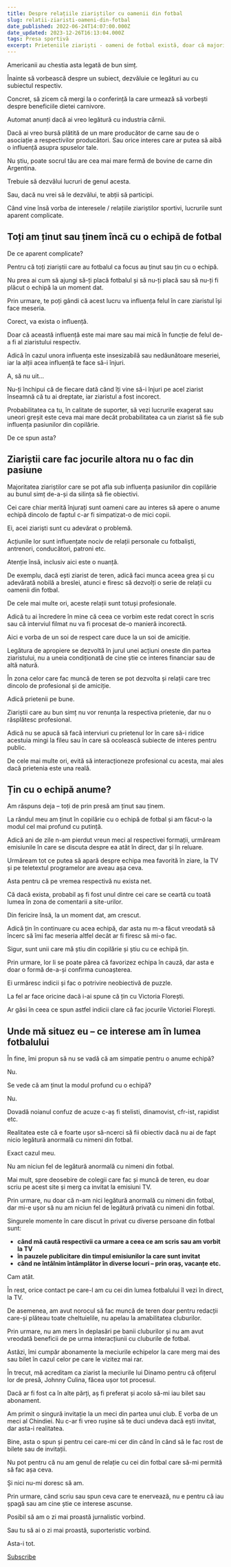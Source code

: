 ```yaml
---
title: Despre relațiile ziariștilor cu oamenii din fotbal
slug: relatii-ziaristi-oameni-din-fotbal
date_published: 2022-06-24T14:07:00.000Z
date_updated: 2023-12-26T16:13:04.000Z
tags: Presa sportivă
excerpt: Prieteniile ziariști - oameni de fotbal există, doar că majoritatea sunt false. Așa cum este uneori și presa făcută de respectivii jurnaliști. 
---
```


Americanii au chestia asta legată de bun simț.

Înainte să vorbească despre un subiect, dezvăluie ce legături au cu subiectul respectiv.

Concret, să zicem că mergi la o conferință la care urmează să vorbești despre beneficiile dietei carnivore.

Automat anunți dacă ai vreo legătură cu industria cărnii.

Dacă ai vreo bursă plătită de un mare producător de carne sau de o asociație a respectivilor producători. Sau orice interes care ar putea să aibă o influență asupra spuselor tale.

Nu știu, poate socrul tău are cea mai mare fermă de bovine de carne din Argentina.

Trebuie să dezvălui lucruri de genul acesta.

Sau, dacă nu vrei să le dezvălui, te abții să participi.

Când vine însă vorba de interesele / relațiile ziariștilor sportivi, lucrurile sunt aparent complicate.

## Toți am ținut sau ținem încă cu o echipă de fotbal

De ce aparent complicate?

Pentru că toți ziariștii care au fotbalul ca focus au ținut sau țin cu o echipă.

Nu prea ai cum să ajungi să-ți placă fotbalul și să nu-ți placă sau să nu-ți fi plăcut o echipă la un moment dat.

Prin urmare, te poți gândi că acest lucru va influența felul în care ziaristul își face meseria.

Corect, va exista o influență.

Doar că această influență este mai mare sau mai mică în funcție de felul de-a fi al ziaristului respectiv.

Adică în cazul unora influența este insesizabilă sau nedăunătoare meseriei, iar la alții acea influență te face să-i înjuri.

A, să nu uit…

Nu-ți închipui că de fiecare dată când îți vine să-i înjuri pe acel ziarist înseamnă că tu ai dreptate, iar ziaristul a fost incorect.

Probabilitatea ca tu, în calitate de suporter, să vezi lucrurile exagerat sau uneori greșit este ceva mai mare decât probabilitatea ca un ziarist să fie sub influența pasiunilor din copilărie.

De ce spun asta?

## Ziariștii care fac jocurile altora nu o fac din pasiune

Majoritatea ziariștilor care se pot afla sub influența pasiunilor din copilărie au bunul simț de-a-și da silința să fie obiectivi.

Cei care chiar merită înjurați sunt oameni care au interes să apere o anume echipă dincolo de faptul c-ar fi simpatizat-o de mici copii.

Ei, acei ziariști sunt cu adevărat o problemă.

Acțiunile lor sunt influențate nociv de relații personale cu fotbaliști, antrenori, conducători, patroni etc.

Atenție însă, inclusiv aici este o nuanță.

De exemplu, dacă ești ziarist de teren, adică faci munca aceea grea și cu adevărată nobilă a breslei, atunci e firesc să dezvolți o serie de relații cu oamenii din fotbal.

De cele mai multe ori, aceste relații sunt totuși profesionale.

Adică tu ai încredere în mine că ceea ce vorbim este redat corect în scris sau că interviul filmat nu va fi procesat de-o manieră incorectă.

Aici e vorba de un soi de respect care duce la un soi de amiciție.

Legătura de apropiere se dezvoltă în jurul unei acțiuni oneste din partea ziaristului, nu a uneia condiționată de cine știe ce interes financiar sau de altă natură.

În zona celor care fac muncă de teren se pot dezvolta și relații care trec dincolo de profesional și de amiciție.

Adică prietenii pe bune.

Ziariștii care au bun simț nu vor renunța la respectiva prietenie, dar nu o răsplătesc profesional.

Adică nu se apucă să facă interviuri cu prietenul lor în care să-i ridice acestuia mingi la fileu sau în care să ocolească subiecte de interes pentru public.

De cele mai multe ori, evită să interacționeze profesional cu acesta, mai ales dacă prietenia este una reală.

## Țin cu o echipă anume?

Am răspuns deja – toți de prin presă am ținut sau ținem.

La rândul meu am ținut în copilărie cu o echipă de fotbal și am făcut-o la modul cel mai profund cu putință.

Adică ani de zile n-am pierdut vreun meci al respectivei formații, urmăream emisiunile în care se discuta despre ea atât în direct, dar și în reluare.

Urmăream tot ce putea să apară despre echipa mea favorită în ziare, la TV și pe teletextul programelor are aveau așa ceva.

Asta pentru că pe vremea respectivă nu exista net.

Că dacă exista, probabil aș fi fost unul dintre cei care se ceartă cu toată lumea în zona de comentarii a site-urilor.

Din fericire însă, la un moment dat, am crescut.

Adică țin în continuare cu acea echipă, dar asta nu m-a făcut vreodată să încerc să îmi fac meseria altfel decât ar fi firesc să mi-o fac.

Sigur, sunt unii care mă știu din copilărie și știu cu ce echipă țin.

Prin urmare, lor li se poate părea că favorizez echipa în cauză, dar asta e doar o formă de-a-și confirma cunoașterea.

Ei urmăresc indicii și fac o potrivire neobiectivă de puzzle.

La fel ar face oricine dacă i-ai spune că țin cu Victoria Florești.

Ar găsi în ceea ce spun astfel  indicii clare că fac jocurile Victoriei Florești.

## Unde mă situez eu – ce interese am în lumea fotbalului

În fine, îmi propun să nu se vadă că am simpatie pentru o anume echipă?

Nu.

Se vede că am ținut la modul profund cu o echipă?

Nu.

Dovadă noianul confuz de acuze c-aș fi stelisti, dinamovist, cfr-ist, rapidist etc.

Realitatea este că e foarte ușor să-ncerci să fii obiectiv dacă nu ai de fapt nicio legătură anormală cu nimeni din fotbal.

Exact cazul meu.

Nu am niciun fel de legătură anormală cu nimeni din fotbal.

Mai mult, spre deosebire de colegii care fac și muncă de teren, eu doar scriu pe acest site și merg ca invitat la emisiuni TV.

Prin urmare, nu doar că n-am nici legătură anormală cu nimeni din fotbal, dar mi-e ușor să nu am niciun fel de legătură privată cu nimeni din fotbal.

Singurele momente în care discut în privat cu diverse persoane din fotbal sunt:

- **când mă caută respectivii ca urmare a ceea ce am scris sau am vorbit la TV**
- **în pauzele publicitare din timpul emisiunilor la care sunt invitat**
- **când ne întâlnim întâmplător în diverse locuri – prin oraș, vacanțe etc.**

Cam atât.

În rest, orice contact pe care-l am cu cei din lumea fotbalului îl vezi în direct, la TV.

De asemenea, am avut norocul să fac muncă de teren doar pentru redacții care-și plăteau toate cheltuielile, nu apelau la amabilitatea cluburilor.

Prin urmare, nu am mers în deplasări pe banii cluburilor și nu am avut vreodată beneficii de pe urma interacțiunii cu cluburile de fotbal.

Astăzi, îmi cumpăr abonamente la meciurile echipelor la care merg mai des sau bilet în cazul celor pe care le vizitez mai rar.

În trecut, mă acreditam ca ziarist la meciurile lui Dinamo pentru că ofițerul lor de presă, Johnny Culina, făcea ușor tot procesul.

Dacă ar fi fost ca în alte părți, aș fi preferat și acolo să-mi iau bilet sau abonament.

Am primit o singură invitație la un meci din partea unui club. E vorba de un meci al Chindiei. Nu c-ar fi vreo rușine să te duci undeva dacă ești invitat, dar asta-i realitatea.

Bine, asta o spun și pentru cei care-mi cer din când în când să le fac rost de bilete sau de invitații.

Nu pot pentru că nu am genul de relație cu cei din fotbal care să-mi permită să fac așa ceva.

Și nici nu-mi doresc să am.

Prin urmare, când scriu sau spun ceva care te enervează, nu e pentru că iau șpagă sau am cine știe ce interese ascunse.

Posibil să am o zi mai proastă jurnalistic vorbind.

Sau tu să ai o zi mai proastă, suporteristic vorbind.

Asta-i tot.

[Subscribe](#/portal/signup)
